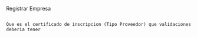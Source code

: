 Registrar Empresa

```

Que es el certificado de inscripcion (Tipo Proveedor) que validaciones deberia tener
```